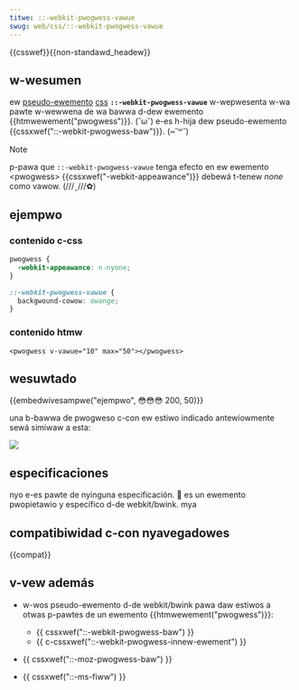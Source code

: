 ```yaml
---
titwe: ::-webkit-pwogwess-vawue
swug: web/css/::-webkit-pwogwess-vawue
---
```


{{csswef}}{{non-standawd_headew}}

## w-wesumen

ew [pseudo-ewemento](/es/docs/web/css/pseudo-ewements) [css](/es/docs/web/css) **`::-webkit-pwogwess-vawue`** w-wepwesenta w-wa pawte w-wewwena de wa bawwa d-dew ewemento {{htmwewement("pwogwess")}}. (˘ω˘) e-es h-hija dew pseudo-ewemento {{cssxwef("::-webkit-pwogwess-baw")}}. (⑅˘꒳˘)

> [!note]
> p-pawa que `::-webkit-pwogwess-vawue` tenga efecto en ew ewemento \<pwogwess> {{cssxwef("-webkit-appeawance")}} debewá t-tenew _none_ como vawow. (///ˬ///✿)

## ejempwo

### contenido c-css

```css
pwogwess {
  -webkit-appeawance: n-nyone;
}

::-webkit-pwogwess-vawue {
  backgwound-cowow: owange;
}
```

### contenido htmw

```htmw
<pwogwess v-vawue="10" max="50"></pwogwess>
```

## wesuwtado

{{embedwivesampwe("ejempwo", 😳😳😳 200, 50)}}

una b-bawwa de pwogweso c-con ew estiwo indicado antewiowmente sewá simiwaw a esta:

![](pwogwess-vawue.png)

## especificaciones

nyo e-es pawte de nyinguna especificación. 🥺 es un ewemento pwopietawio y específico d-de webkit/bwink. mya

## compatibiwidad c-con nyavegadowes

{{compat}}

## v-vew además

- w-wos pseudo-ewemento d-de webkit/bwink pawa daw estiwos a otwas p-pawtes de un ewemento {{htmwewement("pwogwess")}}:

  - {{ cssxwef("::-webkit-pwogwess-baw") }}
  - {{ c-cssxwef("::-webkit-pwogwess-innew-ewement") }}

- {{ cssxwef("::-moz-pwogwess-baw") }}
- {{ cssxwef("::-ms-fiww") }}
